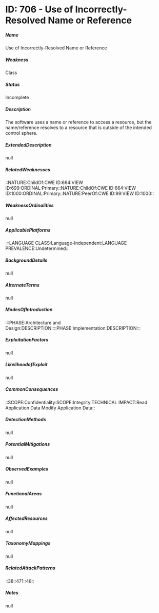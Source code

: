 # ID: 706 - Use of Incorrectly-Resolved Name or Reference
<h5>Name</h5>Use of Incorrectly-Resolved Name or Reference
<h5>Weakness</h5>Class
<h5>Status</h5>Incomplete
<h5>Description</h5>The software uses a name or reference to access a resource, but the name/reference resolves to a resource that is outside of the intended control sphere.
<h5>ExtendedDescription</h5>null
<h5>RelatedWeaknesses</h5>::NATURE:ChildOf:CWE ID:664:VIEW ID:699:ORDINAL:Primary::NATURE:ChildOf:CWE ID:664:VIEW ID:1000:ORDINAL:Primary::NATURE:PeerOf:CWE ID:99:VIEW ID:1000::
<h5>WeaknessOrdinalities</h5>null
<h5>ApplicablePlatforms</h5>:::LANGUAGE CLASS:Language-Independent:LANGUAGE PREVALENCE:Undetermined::
<h5>BackgroundDetails</h5>null
<h5>AlternateTerms</h5>null
<h5>ModesOfIntroduction</h5>:::PHASE:Architecture and Design:DESCRIPTION::::PHASE:Implementation:DESCRIPTION:::
<h5>ExploitationFactors</h5>null
<h5>LikelihoodofExploit</h5>null
<h5>CommonConsequences</h5>::SCOPE:Confidentiality:SCOPE:Integrity:TECHNICAL IMPACT:Read Application Data Modify Application Data::
<h5>DetectionMethods</h5>null
<h5>PotentialMitigations</h5>null
<h5>ObservedExamples</h5>null
<h5>FunctionalAreas</h5>null
<h5>AffectedResources</h5>null
<h5>TaxonomyMappings</h5>null
<h5>RelatedAttackPatterns</h5>::38::471::48::
<h5>Notes</h5>null

